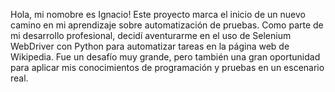 Hola, mi nomobre es Ignacio!
Este proyecto marca el inicio de un nuevo camino en mi aprendizaje sobre automatización de pruebas. 
Como parte de mi desarrollo profesional, decidí aventurarme en el uso de Selenium WebDriver con Python para automatizar tareas en la página web de Wikipedia. 
Fue un desafío muy grande, pero también una gran oportunidad para aplicar mis conocimientos de programación y pruebas en un escenario real.
